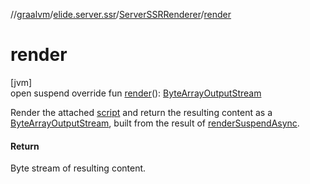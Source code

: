 //[graalvm](../../../index.md)/[elide.server.ssr](../index.md)/[ServerSSRRenderer](index.md)/[render](render.md)

# render

[jvm]\
open suspend override fun [render](render.md)(): [ByteArrayOutputStream](https://docs.oracle.com/javase/8/docs/api/java/io/ByteArrayOutputStream.html)

Render the attached [script](../../../../../packages/server/kotlinx.html/index.md) and return the resulting content as a [ByteArrayOutputStream](https://docs.oracle.com/javase/8/docs/api/java/io/ByteArrayOutputStream.html), built from the result of [renderSuspendAsync](render-suspend-async.md).

#### Return

Byte stream of resulting content.

